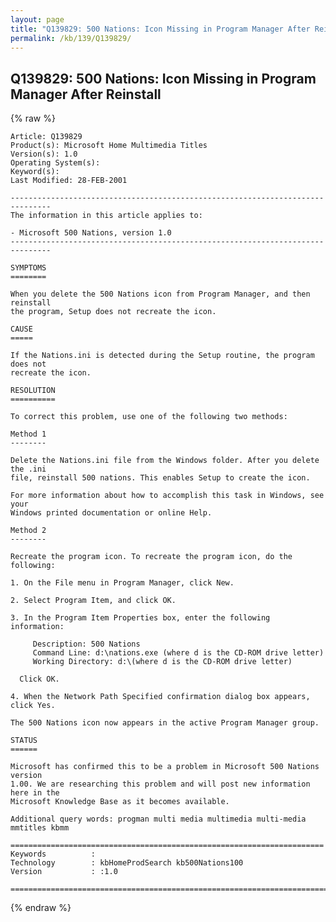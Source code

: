 ```yaml
---
layout: page
title: "Q139829: 500 Nations: Icon Missing in Program Manager After Reinstall"
permalink: /kb/139/Q139829/
---
```


## Q139829: 500 Nations: Icon Missing in Program Manager After Reinstall

{% raw %}

	Article: Q139829
	Product(s): Microsoft Home Multimedia Titles
	Version(s): 1.0
	Operating System(s): 
	Keyword(s): 
	Last Modified: 28-FEB-2001
	
	-------------------------------------------------------------------------------
	The information in this article applies to:
	
	- Microsoft 500 Nations, version 1.0 
	-------------------------------------------------------------------------------
	
	SYMPTOMS
	========
	
	When you delete the 500 Nations icon from Program Manager, and then reinstall
	the program, Setup does not recreate the icon.
	
	CAUSE
	=====
	
	If the Nations.ini is detected during the Setup routine, the program does not
	recreate the icon.
	
	RESOLUTION
	==========
	
	To correct this problem, use one of the following two methods:
	
	Method 1
	--------
	
	Delete the Nations.ini file from the Windows folder. After you delete the .ini
	file, reinstall 500 nations. This enables Setup to create the icon.
	
	For more information about how to accomplish this task in Windows, see your
	Windows printed documentation or online Help.
	
	Method 2
	--------
	
	Recreate the program icon. To recreate the program icon, do the following:
	
	1. On the File menu in Program Manager, click New.
	
	2. Select Program Item, and click OK.
	
	3. In the Program Item Properties box, enter the following information:
	
	     Description: 500 Nations
	     Command Line: d:\nations.exe (where d is the CD-ROM drive letter)
	     Working Directory: d:\(where d is the CD-ROM drive letter)
	
	  Click OK.
	
	4. When the Network Path Specified confirmation dialog box appears, click Yes.
	
	The 500 Nations icon now appears in the active Program Manager group.
	
	STATUS
	======
	
	Microsoft has confirmed this to be a problem in Microsoft 500 Nations version
	1.00. We are researching this problem and will post new information here in the
	Microsoft Knowledge Base as it becomes available.
	
	Additional query words: progman multi media multimedia multi-media mmtitles kbmm
	
	======================================================================
	Keywords          :  
	Technology        : kbHomeProdSearch kb500Nations100
	Version           : :1.0
	
	=============================================================================
	

{% endraw %}
